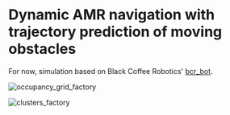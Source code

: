 # Dynamic AMR navigation with trajectory prediction of moving obstacles

For now, simulation based on Black Coffee Robotics' [bcr_bot](https://github.com/blackcoffeerobotics/bcr_bot).

![occupancy_grid_factory](https://hackmd.io/_uploads/H1mkSAHRa.png)

![clusters_factory](https://hackmd.io/_uploads/S12gSABR6.png)
